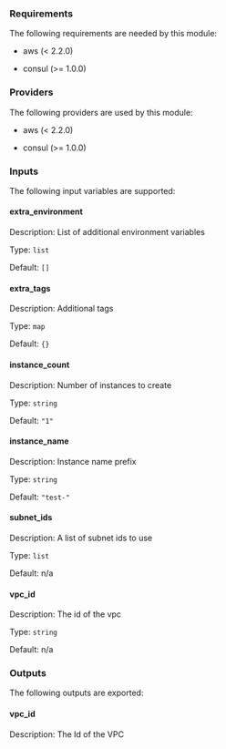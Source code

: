 ### Requirements

The following requirements are needed by this module:

- aws (< 2.2.0)

- consul (>= 1.0.0)

### Providers

The following providers are used by this module:

- aws (< 2.2.0)

- consul (>= 1.0.0)

### Inputs

The following input variables are supported:

#### extra\_environment

Description: List of additional environment variables

Type: `list`

Default: `[]`

#### extra\_tags

Description: Additional tags

Type: `map`

Default: `{}`

#### instance\_count

Description: Number of instances to create

Type: `string`

Default: `"1"`

#### instance\_name

Description: Instance name prefix

Type: `string`

Default: `"test-"`

#### subnet\_ids

Description: A list of subnet ids to use

Type: `list`

Default: n/a

#### vpc\_id

Description: The id of the vpc

Type: `string`

Default: n/a

### Outputs

The following outputs are exported:

#### vpc\_id

Description: The Id of the VPC

